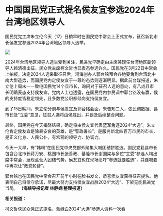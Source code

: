 # 中国国民党正式提名侯友宜参选2024年台湾地区领导人

国民党党主席朱立伦今天（17）日稍早时在国民党中常会上正式宣布，征召新北市长侯友宜参选2024年台湾地区领导人选举。

![](https://inews.gtimg.com/om_bt/Osnd7yo5kfk2rZENoZhmBjLtvJaZIG4CI3mCYaNOIVnYAAA/1000)

2024年台湾地区领导人选举受到关注，民进党早确定由主席兼现任台湾地区副领导人赖清德出征，民众党主席柯文哲也已表态参选许久。国民党在3月22日中常会上拍板，决定2024人选采取征召后，鸿海创办人郭台铭拜会各地要角到台湾北中南大型造势，而国民党内定侯友宜于一尊的态势则逐渐明显。据此前台媒报道，朱立伦上周末一一致电国民党14个县市长，询问对于征召人选的意向，有八成县市长明确表态支持侯友宜。党内人士也透露，在国民党内参民调中郭台铭没有赢，侯的支持度皆稳定领先，且多数党公职都倾向支持侯友宜。

到了15日晚间，朱立伦分别与侯友宜及郭台铭会面，朱告知二人，依民调数据、县市长及“立委”意见，征召人选将由侯胜出，并谈及后续整合问题。

最终，国民党在今天揭晓结果，确定将由侯友宜代表蓝军角逐2024“大选”。朱立伦肯定侯友宜是除暴安良的英雄，是“警政署长”，是服务新北四百万市民的市长，是正义化身、人民公仆，有宏观的领导力、协调力。

今天一大早，有“韩粉”在国民党中央党部外聚集大喊团结拼胜选。国民党籍县市长包含台北市长蒋万安、桃园市长张善政、基隆市长谢国梁与多位“立委”参选人均出席中常会，展现蓝营大团结气势。侯友宜也在现场高呼“参选就要胜选”，并连喊要中再次让“政党轮替”。

郭台铭也在国民党中常会召开前半小时在脸书发文，恭喜侯友宜获得征召提名。他表明自己将信守承诺，尽最大努力支持侯友宜战胜2024“大选”、下架无能民进党当局。
**（海峡导报记者 林静娴 整理报道）**

**相关报道：**

柯文哲获民众党正式提名，蓝绿白2024“大选”参选人资料一次看

